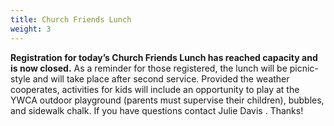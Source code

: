 ```yaml
---
title: Church Friends Lunch
weight: 3
---
```


**Registration for today’s Church Friends Lunch has reached capacity and is now closed.** As a reminder for those registered, the lunch will be picnic-style and will take place after second service. Provided the weather cooperates, activities for kids will include an opportunity to play at the YWCA outdoor playground (parents must supervise their children), bubbles, and sidewalk chalk. If you have questions contact Julie Davis  . Thanks!
